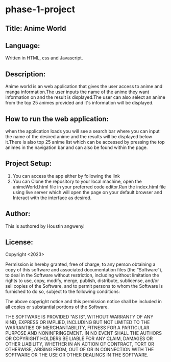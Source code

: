 # phase-1-project
## Title: Anime World
## Language: 
Written in HTML, css and Javascript.
## Description:
Anime world is an web application that gives the user access to anime and manga information.The user inputs the name of the anime they want information on and the result is displayed.The user can also select an anime from the top 25 animes provided and it's information will be displayed.
## How to run the web application:
when the application loads you will see a search bar where you can input the name of the desired anime and the results will be displayed below it.There is also top 25 anime list which can be accessed by pressing the top animes in the navigation bar and can also be found within the page.
## Project Setup:
1. You can access the app either by following the link 
2. You can Clone the repository to your local machine, open the animeWorld.html file in your preferred code editor.Run the index.html file using live server which will open the page on your default browser and Interact with the interface as desired.
## Author:
This is authored by Houstin angwenyi
## License:
Copyright <2023> <Houstin Angwenyi>

Permission is hereby granted, free of charge, to any person obtaining a copy of this software and associated documentation files (the “Software”), to deal in the Software without restriction, including without limitation the rights to use, copy, modify, merge, publish, distribute, sublicense, and/or sell copies of the Software, and to permit persons to whom the Software is furnished to do so, subject to the following conditions:

The above copyright notice and this permission notice shall be included in all copies or substantial portions of the Software.

THE SOFTWARE IS PROVIDED “AS IS”, WITHOUT WARRANTY OF ANY KIND, EXPRESS OR IMPLIED, INCLUDING BUT NOT LIMITED TO THE WARRANTIES OF MERCHANTABILITY, FITNESS FOR A PARTICULAR PURPOSE AND NONINFRINGEMENT. IN NO EVENT SHALL THE AUTHORS OR COPYRIGHT HOLDERS BE LIABLE FOR ANY CLAIM, DAMAGES OR OTHER LIABILITY, WHETHER IN AN ACTION OF CONTRACT, TORT OR OTHERWISE, ARISING FROM, OUT OF OR IN CONNECTION WITH THE SOFTWARE OR THE USE OR OTHER DEALINGS IN THE SOFTWARE.